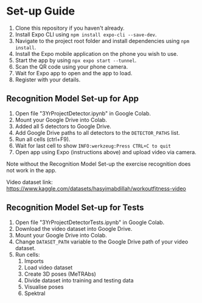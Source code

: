 # Set-up Guide
1. Clone this repository if you haven't already.
2. Install Expo CLI using `npm install expo-cli --save-dev`.
3. Navigate to the project root folder and install dependencies using `npm install`.
4. Install the Expo mobile application on the phone you wish to use.
5. Start the app by using `npx expo start --tunnel`.
6. Scan the QR code using your phone camera.
7. Wait for Expo app to open and the app to load.
8. Register with your details.

## Recognition Model Set-up for App
1. Open file "3YrProjectDetector.ipynb" in Google Colab.
2. Mount your Google Drive into Colab.
3. Added all 5 detectors to Google Drive.
4. Add Google Drive paths to all detectors to the `DETECTOR_PATHS` list.
5. Run all cells (ctrl+F9).
6. Wait for last cell to show `INFO:werkzeug:Press CTRL+C to quit`
7. Open app using Expo (instructions above) and upload video via camera.

Note without the Recognition Model Set-up the exercise recognition does not work in the app.

Video dataset link: https://www.kaggle.com/datasets/hasyimabdillah/workoutfitness-video

## Recognition Model Set-up for Tests
1. Open file "3YrProjectDetectorTests.ipynb" in Google Colab.
2. Download the video dataset into Google Drive.
3. Mount your Google Drive into Colab.
4. Change `DATASET_PATH` variable to the Google Drive path of your video dataset.
5. Run cells:
   1. Imports
   2. Load video dataset
   3. Create 3D poses (MeTRAbs)
   4. Divide dataset into training and testing data
   5. Visualise poses
   6. Spektral